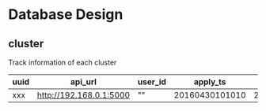 # Database Design

## cluster
Track information of each cluster

uuid | api_url | user_id | apply_ts | drop_ts
-----|---------|---------|--------- | -------
xxx  |http://192.168.0.1:5000| "" | 20160430101010 | 20160430101010

